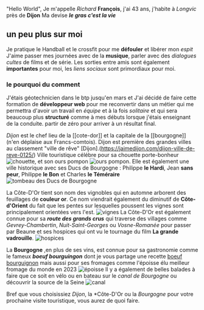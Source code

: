 "Hello World", Je m'appelle _Richard_ **François**, j'ai 43 ans, j'habite à _Longvic_ près de **Dijon**
Ma devise ***le gras c'est la vie***

## un peu plus sur moi ##

Je pratique le Handball et le crossfit pour me **défouler** et libérer mon _espit_
J'aime passer mes journées avec de la **musique**, parler avec des _dialogues cultes_ de films et de série.
Les sorties entre amis sont également **importantes** pour moi, les _liens sociaux_ sont primordiaux pour moi.

### le pourquoi du comment

J'étais géotechnicien dans le btp jusqu'en mars et J'ai décidé de faire cette formation de **développeur web** pour me reconvertir dans un métier qui me permettra d'avoir un travail en _équipe_ et à la fois _solitaire_ et qui sera beaucoup plus **structuré** comme à mes débuts lorsque j'étais enseignant de la conduite. partir de zéro pour arriver à un résultat final.

_Dijon_ est le chef lieu de la [[cote-dor]] et la capitale de la [[bourgogne]] (n'en déplaise aux Francs-comtois).
Dijon est première des grandes villes au classement "ville de rêve" [Dijon].(https://jaimedijon.com/dijon-ville-de-reve-0125/)
Ville touristique célébre pour sa chouette porte-bonheur ![chouette](https://storage.canalblog.com/09/18/137895/57051958.jpg),
et son ours pompon ![ours pompon](https://cdn-s-www.bienpublic.com/images/D2958431-FFF0-4D84-BE4C-DC1F09429D1F/NW_raw/cette-copie-de-l-ours-blanc-sculpte-par-francois-pompon-accueille-les-visiteurs-du-jardin-darcy-a-dijon-l-animal-est-un-des-emblemes-de-la-ville-photo-archives-lbp-s-d-1560589875.jpg).
Elle est également une ville historique avec ses Ducs de Bourgogne : Philippe **le Hardi**, Jean **sans peur**, Philippe **le Bon** et Charles **le Téméraire**
![tombeau des Ducs de Bourgogne](https://framboiseetcapucine.com/wp-content/uploads/2020/06/tombeaux-ducs-bourgogne-dijon.jpg)


La Côte-D'Or tient son nom des vignobles qui en automne arborent des 
feuillages de **couleur or**. Ce nom viendrait également du diminutif de **Côte-d'Orient** du fait que les pentes sur lesquelles poussent les vignes sont principalement orientées vers l'est.
![vignes](https://www.lacotedorjadore.com/uploads/external/ace348299bb1d31894afe20ff342fe5a-vignobles-aloxe-corton-bfct-alain-doire-890x0-5b4c53c8ac6300be2fa9fd5f5ef4c78a.jpg)
La Côte-D'Or est également connue pour sa ***route des grands crus*** qui traverse des villages comme *Gevrey-Chambertin*, *Nuit-Saint-Georges* ou *Vosne-Romanée* 
pour passer par Beaune et ses hospices qui ont vu le tournage du film **La grande vadrouille**. ![hospices](https://musee.hospices-de-beaune.com/themes/hospices/images/bg_musee.jpg)

La **Bourgogne** ,en plus de ses vins, est connue pour sa gastronomie comme le fameux ***boeuf bourguingon*** dont je vous partage une recette [boeuf bourguignon](https://www.marmiton.org/recettes/recette_boeuf-bourguignon_18889.aspx) 
mais aussi pour ses fromages comme l'époisse élu meilleur fromage du monde en 2023 ![époisse](https://www.koikispass.com/wp-content/uploads/2023/12/Design-sans-titre-10.png)
Il y a également de belles balades à faire que ce soit en vélo ou en bateau sur le *canal de Bourgogne* ou découvrir la source de la Seine ![canal](https://www.safrantours.com/application/files/8715/1489/0936/Safrantours_velo_Bourgogne_2.jpg)

Bref que vous choisissiez *Dijon*, la *Côte-D'Or ou la *Bourgogne* pour votre prochaine visite touristique, vous aurez de quoi faire.
